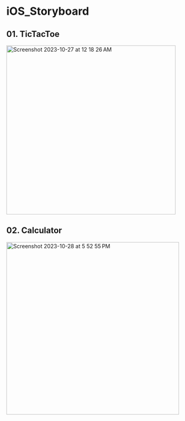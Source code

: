 # iOS_Storyboard

## 01. TicTacToe
<img width="440" alt="Screenshot 2023-10-27 at 12 18 26 AM" src="https://github.com/kapilbhoyar/iOS_Storyboard/assets/40832626/1db90fa8-e792-4910-ba73-ec7314be7f86">

## 02. Calculator
<img width="449" alt="Screenshot 2023-10-28 at 5 52 55 PM" src="https://github.com/kapilbhoyar/iOS_Storyboard/assets/40832626/fe1302f3-61f1-47ce-b6bb-b0ceffea10a6">
